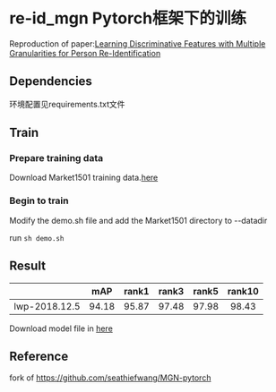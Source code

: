# re-id_mgn Pytorch框架下的训练
Reproduction of paper:[Learning Discriminative Features with Multiple Granularities for Person Re-Identification](https://arxiv.org/abs/1804.01438v1)

## Dependencies

环境配置见requirements.txt文件

## Train

### Prepare training data

Download Market1501 training data.[here](http://www.liangzheng.org/Project/project_reid.html)

### Begin to train

Modify the demo.sh file and add the Market1501 directory to --datadir

run `sh demo.sh`

##  Result

|  | mAP | rank1 | rank3 | rank5 | rank10 |
| :------: | :------: | :------: | :------: | :------: | :------: |
|lwp-2018.12.5| 94.18 | 95.87 | 97.48 | 97.98 | 98.43 |

Download model file in [here](https://pan.baidu.com/s/1DbZsT16yIITTkmjRW1ifWQ)

## Reference

fork of https://github.com/seathiefwang/MGN-pytorch
